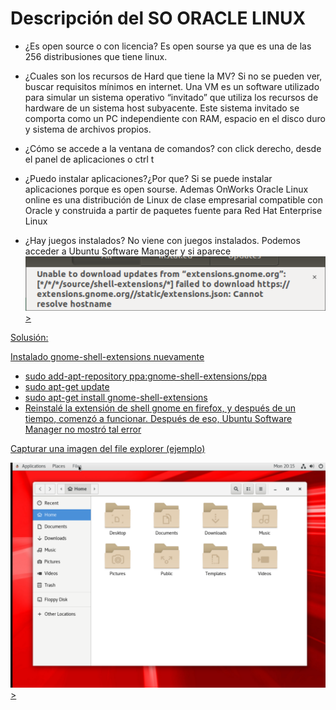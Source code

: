 # Descripción del SO ORACLE LINUX

* ¿Es open source o con licencia?
Es open sourse ya que es una de las 256 distribusiones que tiene linux.

* ¿Cuales son los recursos de Hard que tiene la MV? Si no se pueden ver, buscar requisitos mínimos en internet.
Una VM es un software utilizado para simular un sistema operativo “invitado” que utiliza los recursos de hardware de un sistema host subyacente. Este sistema invitado se comporta como un PC independiente con RAM, espacio en el disco duro y sistema de archivos propios.

* ¿Cómo se accede a la ventana de comandos?
con click derecho, desde el panel de aplicaciones o ctrl t

* ¿Puedo instalar aplicaciones?¿Por que?
Si se puede instalar aplicaciones porque es open sourse.
Ademas OnWorks Oracle Linux online es una distribución de Linux de clase empresarial compatible con Oracle y construida a partir de paquetes fuente para Red Hat Enterprise Linux

* ¿Hay juegos instalados? 
No viene con juegos instalados.
Podemos acceder a Ubuntu Software Manager y si aparece <a href="https://docs.oracle.com/cd/E37876_01/html/E35459/grfiv.html"><img src="resource/linux_exten.png" alt="Error de extensión">>

Solusión:

Instalado gnome-shell-extensions nuevamente

* sudo add-apt-repository ppa:gnome-shell-extensions/ppa
* sudo apt-get update
* sudo apt-get install gnome-shell-extensions
* Reinstalé la extensión de shell gnome en firefox, y después de un tiempo, comenzó a funcionar. Después de eso, Ubuntu Software Manager no mostró tal error

Capturar una imagen del file explorer (ejemplo)

<a href="https://docs.oracle.com/"><img src="resource/file_explorer.png" alt="File Explorer">>